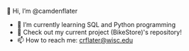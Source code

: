 👋 Hi, I’m @camdenflater

- 🌱 I’m currently learning SQL and Python programming
- 👀 Check out my current project (BikeStore)'s repository!
- 📫 How to reach me: crflater@wisc.edu

<!---
camdenflater/camdenflater is a ✨ special ✨ repository because its `README.md` (this file) appears on your GitHub profile.
You can click the Preview link to take a look at your changes.
--->
